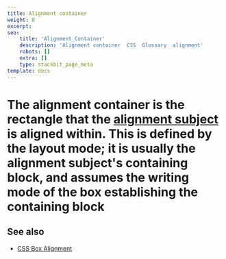 ```yaml
---
title: Alignment container
weight: 0
excerpt: 
seo:
    title: 'Alignment_Container'
    description: 'Alignment container  CSS  Glossary  alignment'
    robots: []
    extra: []
    type: stackbit_page_meta
template: docs
---
```


#  The **alignment container** is the rectangle that the [alignment subject](/en-US/docs/Glossary/Alignment_Subject) is aligned within. This is defined by the layout mode; it is usually the alignment subject's containing block, and assumes the writing mode of the box establishing the containing block

## See also

- [CSS Box Alignment](/en-US/docs/Web/CSS/CSS_Box_Alignment)
